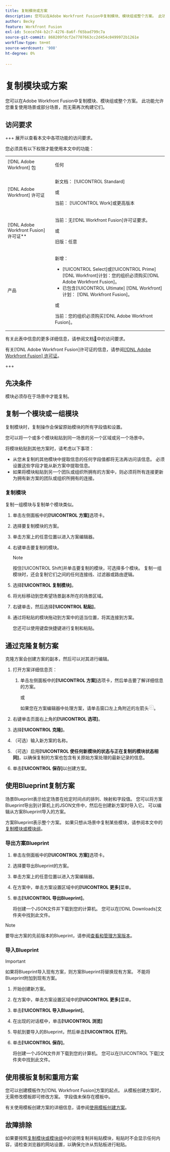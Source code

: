 ```yaml
---
title: 复制模块或方案
description: 您可以在Adobe Workfront Fusion中复制模块、模块组或整个方案。 此功能允许您重复使用场景或部分场景，而无需再次构建它们。
author: Becky
feature: Workfront Fusion
exl-id: 5cece7d4-b2c7-4276-8a6f-f65bad799c7a
source-git-commit: 860209fdcf2e7707663cc2d454c0499972b1261e
workflow-type: tm+mt
source-wordcount: '908'
ht-degree: 0%

---
```


# 复制模块或方案

您可以在Adobe Workfront Fusion中复制模块、模块组或整个方案。 此功能允许您重复使用场景或部分场景，而无需再次构建它们。

## 访问要求

+++ 展开以查看本文中各项功能的访问要求。

您必须具有以下权限才能使用本文中的功能：

<table style="table-layout:auto">
 <col> 
 <col> 
 <tbody> 
  <tr> 
   <td role="rowheader">[!DNL Adobe Workfront] 包</td> 
   <td> <p>任何</p> </td> 
  </tr> 
  <tr data-mc-conditions=""> 
   <td role="rowheader">[!DNL Adobe Workfront] 许可证</td> 
   <td> <p>新文档： [!UICONTROL Standard]</p><p>或</p><p>当前： [!UICONTROL Work]或更高版本</p> </td> 
  </tr> 
  <tr> 
   <td role="rowheader">[!DNL Adobe Workfront Fusion] 许可证**</td> 
   <td>
   <p>当前：无[!DNL Workfront Fusion]许可证要求。</p>
   <p>或</p>
   <p>旧版：任意 </p>
   </td> 
  </tr> 
  <tr> 
   <td role="rowheader">产品</td> 
   <td>
   <p>新增：</p> <ul><li>[!UICONTROL Select]或[!UICONTROL Prime] [!DNL Workfront]计划：您的组织必须购买[!DNL Adobe Workfront Fusion]。</li><li>已包含[!UICONTROL Ultimate] [!DNL Workfront]计划： [!DNL Workfront Fusion]。</li></ul>
   <p>或</p>
   <p>当前：您的组织必须购买[!DNL Adobe Workfront Fusion]。</p>
   </td> 
  </tr>
 </tbody> 
</table>

有关此表中信息的更多详细信息，请参阅文档[&#128279;](/help/workfront-fusion/references/licenses-and-roles/access-level-requirements-in-documentation.md)中的访问要求。

有关[!DNL Adobe Workfront Fusion]许可证的信息，请参阅[[!DNL Adobe Workfront Fusion] 许可证](/help/workfront-fusion/set-up-and-manage-workfront-fusion/licensing-operations-overview/license-automation-vs-integration.md)。

+++

## 先决条件

模块必须存在于场景中才能复制。

## 复制一个模块或一组模块

复制模块时，复制操作会保留原始模块的所有字段值和设置。

您可以将一个或多个模块粘贴到同一场景的另一个区域或另一个场景中。

将模块粘贴到其他方案时，请考虑以下事项：

* 从您未复制的其他模块中提取信息的任何字段值都将无法再访问该信息。 必须设置这些字段才能从新方案中提取信息。
* 如果将模块粘贴到另一个团队或组织所拥有的方案中，则必须将所有连接更新为拥有新方案的团队或组织所拥有的连接。

### 复制模块

复制一组模块与复制单个模块类似。

1. 单击左侧面板中的&#x200B;**[!UICONTROL 方案]**&#x200B;选项卡。
1. 选择要复制模块的方案。
1. 单击方案上的任意位置以进入方案编辑器。
1. 右键单击要复制的模块。

   >[!NOTE]
   >
   >按住[!UICONTROL Shift]并单击要复制的模块，可选择多个模块。 复制一组模块时，还会复制它们之间的任何连接线、过滤器或路由逻辑。

1. 选择&#x200B;**[!UICONTROL 复制模块]**。
1. 将光标移动到您希望场景副本所在的场景区域。
1. 右键单击，然后选择&#x200B;**[!UICONTROL 粘贴]**。
1. 通过将粘贴的模块拖动到方案中的适当位置，将其连接到方案。

   您还可以使用键盘快捷键进行复制和粘贴。

## 通过克隆复制方案

克隆方案会创建方案的副本，然后可以对其进行编辑。

1. 打开方案详细信息页：

   1. 单击左侧面板中的&#x200B;**[!UICONTROL 方案]**&#x200B;选项卡，然后单击要了解详细信息的方案。

      或

      如果您在方案编辑器中处理方案，请单击窗口左上角附近的左箭头![退出编辑箭头](assets/exit-editing-arrow.png)。

1. 右键单击页面右上角的&#x200B;**[!UICONTROL 选项]**。
1. 选择&#x200B;**[!UICONTROL 克隆]**。
1. （可选）输入新方案的名称。
1. （可选）启用&#x200B;**[!UICONTROL 使任何新模块的状态与正在复制的模块状态相同]**，以确保复制的方案也包含有关原始方案处理的最新记录的信息。
1. 单击&#x200B;**[!UICONTROL 保存]**&#x200B;以创建方案。

## 使用Blueprint复制方案

场景Blueprint表示给定场景在给定时间点的排列、映射和字段值。 您可以将方案Blueprint导出到计算机上的JSON文件中，然后在创建新方案时导入它。 可以编辑从方案Blueprint导入的方案。

方案Blueprint表示整个方案。 如果只想从场景中复制某些模块，请参阅本文中的[复制模块或模块组](#copy-a-module-or-a-group-of-modules)。

### 导出方案Blueprint

1. 单击左侧面板中的&#x200B;**[!UICONTROL 方案]**&#x200B;选项卡。
1. 选择要导出Blueprint的方案。
1. 单击方案上的任意位置以进入方案编辑器。
1. 在方案中，单击方案设置区域中的&#x200B;**[!UICONTROL 更多]**&#x200B;菜单。
1. 单击&#x200B;**[!UICONTROL 导出Blueprint]**。

   将创建一个JSON文件并下载到您的计算机。 您可以在[!DNL Downloads]文件夹中找到此文件。

>[!NOTE]
>
>要导出方案的先前版本的Blueprint，请参阅[查看和管理方案版本](/help/workfront-fusion/manage-scenarios/restore-a-scenario-version.md)。

### 导入Blueprint

>[!IMPORTANT]
>
>如果将Blueprint导入现有方案，则方案Blueprint将替换现有方案。 不能将Blueprint附加到现有方案。

1. 开始创建新方案。
1. 在方案中，单击方案设置区域中的&#x200B;**[!UICONTROL 更多]**&#x200B;菜单。
1. 单击&#x200B;**[!UICONTROL 导入Blueprint]**。
1. 在出现的对话框中，单击&#x200B;**[!UICONTROL 浏览]**
1. 导航到要导入的Blueprint，然后单击&#x200B;**[!UICONTROL 打开]**。
1. 单击&#x200B;**[!UICONTROL 保存]**。

   将创建一个JSON文件并下载到您的计算机。 您可以在[!UICONTROL 下载]文件夹中找到此文件。

## 使用模板复制和重用方案

您可以创建模板作为[!DNL Workfront Fusion]方案的起点。 从模板创建方案时，无需修改模板即可修改方案。 字段值未保存在模板中。

有关使用模板创建方案的详细信息，请参阅[使用模板创建方案](/help/workfront-fusion/create-scenarios/add-modules/create-scenarios-with-fusion-templates.md)。

## 故障排除

如果要按照[复制模块或模块组](#copy-a-module-or-a-group-of-modules)中的说明复制并粘贴模块，粘贴时不会显示任何内容，请检查浏览器的网站设置，以确保允许从剪贴板进行粘贴。
